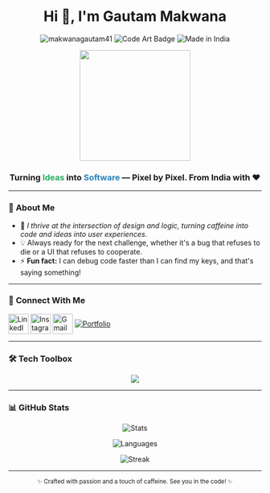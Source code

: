 <h1 align="center">Hi 👋, I'm Gautam Makwana</h1>


<p align="center">
  <img src="https://komarev.com/ghpvc/?username=makwanagautam41&label=Profile%20views&color=008080&style=flat" alt="makwanagautam41" />
  <img src="https://img.shields.io/badge/Code-Art-blueviolet?style=flat-square&logo=github&logoColor=white" alt="Code Art Badge" />
  <img src="https://img.shields.io/badge/Made_in-India-orange?style=flat-square" alt="Made in India" />
</p>

<div align="center">
  <img src="https://media.giphy.com/media/ZVik7pBtu9dNS/giphy.gif" width="220"/>
</div>

<h3 align="center">
  Turning <span style="color:#27ae60"><b>Ideas</b></span> into <span style="color:#2980b9"><b>Software</b></span> — Pixel by Pixel. From India with ❤️
</h3>

---

### 🎯 **About Me**


- 🌟 *I thrive at the intersection of design and logic, turning caffeine into code and ideas into user experiences.*
- 💡 Always ready for the next challenge, whether it's a bug that refuses to die or a UI that refuses to cooperate.
- ⚡ **Fun fact:** I can debug code faster than I can find my keys, and that's saying something!

---

### 💼 **Connect With Me**

<p align="left">
  <a href="https://linkedin.com/in/gautammakwana" target="blank"><img align="center" src="https://skillicons.dev/icons?i=linkedin" alt="LinkedIn" height="40" /></a>
  <a href="https://instagram.com/_gautammakwana_" target="blank"><img align="center" src="https://skillicons.dev/icons?i=instagram" alt="Instagram" height="40" /></a>
  <a href="mailto:gautammakwana671@gmail.com" target="blank"><img align="center" src="https://skillicons.dev/icons?i=gmail" alt="Gmail" height="40" /></a>
  <a href="https://gautammakwana.vercel.app" target="blank"><img align="center" src="https://img.shields.io/badge/Portfolio-0A192F?style=for-the-badge&logo=google-chrome&logoColor=white" alt="Portfolio" /></a>
</p>

---

### 🛠️ **Tech Toolbox**

<p align="center">
  <img src="https://skillicons.dev/icons?i=js,react,html,css,tailwind,nodejs,express,java,python,cpp,mysql,mongodb,git,linux,vscode" />
</p>

---

### 📊 **GitHub Stats**

<p align="center">
  <img src="https://github-readme-stats.vercel.app/api?username=makwanagautam41&show_icons=true&theme=radical" alt="Stats" />
</p>
<p align="center">
  <img src="https://github-readme-stats.vercel.app/api/top-langs/?username=makwanagautam41&layout=compact&theme=radical" alt="Languages" />
</p>
<p align="center">
  <img src="https://github-readme-streak-stats.herokuapp.com/?user=makwanagautam41&theme=radical" alt="Streak" />
</p>

---

<p align="center">
  <sup>✨ Crafted with passion and a touch of caffeine. See you in the code! ✨</sup>
</p>
